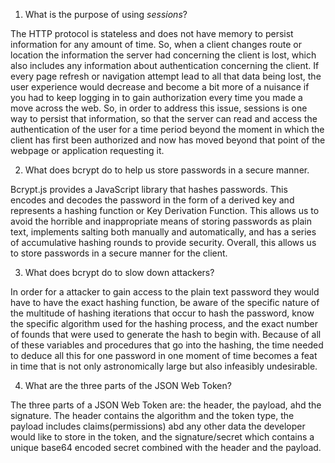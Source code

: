 <!-- Answers to the Short Answer Essay Questions go here -->

1. What is the purpose of using _sessions_?

The HTTP protocol is stateless and does not have memory to persist information for any amount of time.  So, when a client changes route or location the information the server had concerning the client is lost, which also includes any information about authentication concerning the client.  If every page refresh or navigation attempt lead to all that data being lost, the user experience would decrease and become a bit more of a nuisance if you had to keep logging in to gain authorization every time you made a move across the web.  So, in order to address this issue, sessions is one way to persist that information, so that the server can read and access the authentication of the user for a time period beyond the moment in which the client has first been authorized and now has moved beyond that point of the webpage or application requesting it.  

2. What does bcrypt do to help us store passwords in a secure manner.

Bcrypt.js provides a JavaScript library that hashes passwords.  This encodes and decodes the password in the form of a derived key and represents a hashing function or Key Derivation Function.  This allows us to avoid the horrible and inappropriate means of storing passwords as plain text, implements salting both manually and automatically, and has a series of accumulative hashing rounds to provide security.  Overall, this allows us to store passwords in a secure manner for the client. 

3. What does bcrypt do to slow down attackers?

In order for a attacker to gain access to the plain text password they would have to have the exact hashing function, be aware of the specific nature of the multitude of hashing iterations that occur to hash the password, know the specific algorithm used for the hashing process, and the exact number of founds that were used to generate the hash to begin with.  Because of all of these variables and procedures that go into the hashing, the time needed to deduce all this for one password in one moment of time becomes a feat in time that is not only astronomically large but also infeasibly undesirable.   

4. What are the three parts of the JSON Web Token?

The three parts of a JSON Web Token are: the header, the payload, ahd the signature.  The header contains the algorithm and the token type, the payload includes claims(permissions) abd any other data the developer would like to store in the token, and the signature/secret which contains a unique base64 encoded secret combined with the header and the payload.